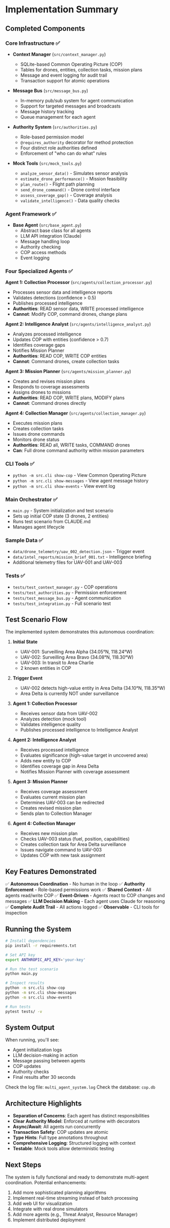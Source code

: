 # Implementation Summary

## Completed Components

### Core Infrastructure ✅
- **Context Manager** (`src/context_manager.py`)
  - SQLite-based Common Operating Picture (COP)
  - Tables for drones, entities, collection tasks, mission plans
  - Message and event logging for audit trail
  - Transaction support for atomic operations

- **Message Bus** (`src/message_bus.py`)
  - In-memory pub/sub system for agent communication
  - Support for targeted messages and broadcasts
  - Message history tracking
  - Queue management for each agent

- **Authority System** (`src/authorities.py`)
  - Role-based permission model
  - `@requires_authority` decorator for method protection
  - Four distinct role authorities defined
  - Enforcement of "who can do what" rules

- **Mock Tools** (`src/mock_tools.py`)
  - `analyze_sensor_data()` - Simulates sensor analysis
  - `estimate_drone_performance()` - Mission feasibility
  - `plan_route()` - Flight path planning
  - `send_drone_command()` - Drone control interface
  - `assess_coverage_gap()` - Coverage analysis
  - `validate_intelligence()` - Data quality checks

### Agent Framework ✅
- **Base Agent** (`src/base_agent.py`)
  - Abstract base class for all agents
  - LLM API integration (Claude)
  - Message handling loop
  - Authority checking
  - COP access methods
  - Event logging

### Four Specialized Agents ✅

**Agent 1: Collection Processor** (`src/agents/collection_processor.py`)
- Processes sensor data and intelligence reports
- Validates detections (confidence > 0.5)
- Publishes processed intelligence
- **Authorities**: READ sensor data, WRITE processed intelligence
- **Cannot**: Modify COP, command drones, change plans

**Agent 2: Intelligence Analyst** (`src/agents/intelligence_analyst.py`)
- Analyzes processed intelligence
- Updates COP with entities (confidence > 0.7)
- Identifies coverage gaps
- Notifies Mission Planner
- **Authorities**: READ COP, WRITE COP entities
- **Cannot**: Command drones, create collection tasks

**Agent 3: Mission Planner** (`src/agents/mission_planner.py`)
- Creates and revises mission plans
- Responds to coverage assessments
- Assigns drones to missions
- **Authorities**: READ COP, WRITE plans, MODIFY plans
- **Cannot**: Command drones directly

**Agent 4: Collection Manager** (`src/agents/collection_manager.py`)
- Executes mission plans
- Creates collection tasks
- Issues drone commands
- Monitors drone status
- **Authorities**: READ all, WRITE tasks, COMMAND drones
- **Can**: Full drone command authority within mission parameters

### CLI Tools ✅
- `python -m src.cli show-cop` - View Common Operating Picture
- `python -m src.cli show-messages` - View agent message history
- `python -m src.cli show-events` - View event log

### Main Orchestrator ✅
- `main.py` - System initialization and test scenario
- Sets up initial COP state (3 drones, 2 entities)
- Runs test scenario from CLAUDE.md
- Manages agent lifecycle

### Sample Data ✅
- `data/drone_telemetry/uav_002_detection.json` - Trigger event
- `data/intel_reports/mission_brief_001.txt` - Intelligence briefing
- Additional telemetry files for UAV-001 and UAV-003

### Tests ✅
- `tests/test_context_manager.py` - COP operations
- `tests/test_authorities.py` - Permission enforcement
- `tests/test_message_bus.py` - Agent communication
- `tests/test_integration.py` - Full scenario test

## Test Scenario Flow

The implemented system demonstrates this autonomous coordination:

1. **Initial State**
   - UAV-001: Surveilling Area Alpha (34.05°N, 118.24°W)
   - UAV-002: Surveilling Area Bravo (34.08°N, 118.30°W)
   - UAV-003: In transit to Area Charlie
   - 2 known entities in COP

2. **Trigger Event**
   - UAV-002 detects high-value entity in Area Delta (34.10°N, 118.35°W)
   - Area Delta is currently NOT under surveillance

3. **Agent 1: Collection Processor**
   - Receives sensor data from UAV-002
   - Analyzes detection (mock tool)
   - Validates intelligence quality
   - Publishes processed intelligence to Intelligence Analyst

4. **Agent 2: Intelligence Analyst**
   - Receives processed intelligence
   - Evaluates significance (high-value target in uncovered area)
   - Adds new entity to COP
   - Identifies coverage gap in Area Delta
   - Notifies Mission Planner with coverage assessment

5. **Agent 3: Mission Planner**
   - Receives coverage assessment
   - Evaluates current mission plan
   - Determines UAV-003 can be redirected
   - Creates revised mission plan
   - Sends plan to Collection Manager

6. **Agent 4: Collection Manager**
   - Receives new mission plan
   - Checks UAV-003 status (fuel, position, capabilities)
   - Creates collection task for Area Delta surveillance
   - Issues navigate command to UAV-003
   - Updates COP with new task assignment

## Key Features Demonstrated

✅ **Autonomous Coordination** - No human in the loop
✅ **Authority Enforcement** - Role-based permissions work
✅ **Shared Context** - All agents read/write COP
✅ **Event-Driven** - Agents react to COP changes and messages
✅ **LLM Decision Making** - Each agent uses Claude for reasoning
✅ **Complete Audit Trail** - All actions logged
✅ **Observable** - CLI tools for inspection

## Running the System

```bash
# Install dependencies
pip install -r requirements.txt

# Set API key
export ANTHROPIC_API_KEY='your-key'

# Run the test scenario
python main.py

# Inspect results
python -m src.cli show-cop
python -m src.cli show-messages
python -m src.cli show-events

# Run tests
pytest tests/ -v
```

## System Output

When running, you'll see:
- Agent initialization logs
- LLM decision-making in action
- Message passing between agents
- COP updates
- Authority checks
- Final results after 30 seconds

Check the log file: `multi_agent_system.log`
Check the database: `cop.db`

## Architecture Highlights

- **Separation of Concerns**: Each agent has distinct responsibilities
- **Clear Authority Model**: Enforced at runtime with decorators
- **Async/Await**: All agents run concurrently
- **Transaction Safety**: COP updates are atomic
- **Type Hints**: Full type annotations throughout
- **Comprehensive Logging**: Structured logging with context
- **Testable**: Mock tools allow deterministic testing

## Next Steps

The system is fully functional and ready to demonstrate multi-agent coordination. Potential enhancements:

1. Add more sophisticated planning algorithms
2. Implement real-time streaming instead of batch processing
3. Add web UI for visualization
4. Integrate with real drone simulators
5. Add more agents (e.g., Threat Analyst, Resource Manager)
6. Implement distributed deployment

